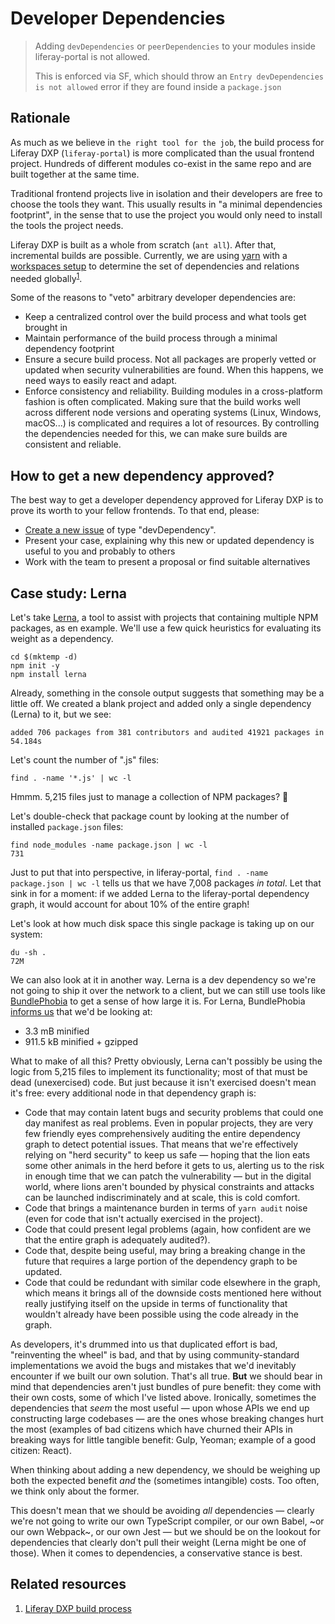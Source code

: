 # Developer Dependencies

> Adding `devDependencies` or `peerDependencies` to your modules inside liferay-portal is not allowed.
>
> This is enforced via SF, which should throw an `Entry devDependencies is not allowed` error if they are found inside a `package.json`

## Rationale

As much as we believe in `the right tool for the job`, the build process for Liferay DXP (`liferay-portal`) is more complicated than the usual frontend project. Hundreds of different modules co-exist in the same repo and are built together at the same time.

Traditional frontend projects live in isolation and their developers are free to choose the tools they want. This usually results in "a minimal dependencies footprint", in the sense that to use the project you would only need to install the tools the project needs.

Liferay DXP is built as a whole from scratch (`ant all`). After that, incremental builds are possible. Currently, we are using [yarn](https://yarnpkg.com/) with a [workspaces setup](https://yarnpkg.com/en/docs/workspaces) to determine the set of dependencies and relations needed globally<sup>[1](#related-resources)</sup>.

Some of the reasons to "veto" arbitrary developer dependencies are:

-   Keep a centralized control over the build process and what tools get brought in
-   Maintain performance of the build process through a minimal dependency footprint
-   Ensure a secure build process. Not all packages are properly vetted or updated when security vulnerabilities are found. When this happens, we need ways to easily react and adapt.
-   Enforce consistency and reliability. Building modules in a cross-platform fashion is often complicated. Making sure that the build works well across different node versions and operating systems (Linux, Windows, macOS...) is complicated and requires a lot of resources. By controlling the dependencies needed for this, we can make sure builds are consistent and reliable.

## How to get a new dependency approved?

The best way to get a developer dependency approved for Liferay DXP is to prove its worth to your fellow frontends. To that end, please:

-   [Create a new issue](https://github.com/liferay/liferay-frontend-guidelines/issues/new/choose) of type "devDependency".
-   Present your case, explaining why this new or updated dependency is useful to you and probably to others
-   Work with the team to present a proposal or find suitable alternatives

## Case study: Lerna

Let's take [Lerna](https://www.npmjs.com/package/lerna), a tool to assist with projects that containing multiple NPM packages, as en example. We'll use a few quick heuristics for evaluating its weight as a dependency.

```
cd $(mktemp -d)
npm init -y
npm install lerna
```

Already, something in the console output suggests that something may be a little off. We created a blank project and added only a single dependency (Lerna) to it, but we see:

```
added 706 packages from 381 contributors and audited 41921 packages in 54.184s
```

Let's count the number of ".js" files:

```
find . -name '*.js' | wc -l
```

Hmmm. 5,215 files just to manage a collection of NPM packages? 🤔

Let's double-check that package count by looking at the number of installed `package.json` files:

```
find node_modules -name package.json | wc -l
731
```

Just to put that into perspective, in liferay-portal, `find . -name package.json | wc -l` tells us that we have 7,008 packages _in total_. Let that sink in for a moment: if we added Lerna to the liferay-portal dependency graph, it would account for about 10% of the entire graph!

Let's look at how much disk space this single package is taking up on our system:

```
du -sh .
72M
```

We can also look at it in another way. Lerna is a dev dependency so we're not going to ship it over the network to a client, but we can still use tools like [BundlePhobia](https://bundlephobia.com/) to get a sense of how large it is. For Lerna, BundlePhobia [informs us](https://bundlephobia.com/result?p=lerna) that we'd be looking at:

-   3.3 mB minified
-   911.5 kB minified + gzipped

What to make of all this? Pretty obviously, Lerna can't possibly be using the logic from 5,215 files to implement its functionality; most of that must be dead (unexercised) code. But just because it isn't exercised doesn't mean it's free: every additional node in that dependency graph is:

-   Code that may contain latent bugs and security problems that could one day manifest as real problems. Even in popular projects, they are very few friendly eyes comprehensively auditing the entire dependency graph to detect potential issues. That means that we're effectively relying on "herd security" to keep us safe — hoping that the lion eats some other animals in the herd before it gets to us, alerting us to the risk in enough time that we can patch the vulnerability — but in the digital world, where lions aren't bounded by physical constraints and attacks can be launched indiscriminately and at scale, this is cold comfort.
-   Code that brings a maintenance burden in terms of `yarn audit` noise (even for code that isn't actually exercised in the project).
-   Code that could present legal problems (again, how confident are we that the entire graph is adequately audited?).
-   Code that, despite being useful, may bring a breaking change in the future that requires a large portion of the dependency graph to be updated.
-   Code that could be redundant with similar code elsewhere in the graph, which means it brings all of the downside costs mentioned here without really justifying itself on the upside in terms of functionality that wouldn't already have been possible using the code already in the graph.

As developers, it's drummed into us that duplicated effort is bad, "reinventing the wheel" is bad, and that by using community-standard implementations we avoid the bugs and mistakes that we'd inevitably encounter if we built our own solution. That's all true. **But** we should bear in mind that dependencies aren't just bundles of pure benefit: they come with their own costs, some of which I've listed above. Ironically, sometimes the dependencies that _seem_ the most useful — upon whose APIs we end up constructing large codebases — are the ones whose breaking changes hurt the most (examples of bad citizens which have churned their APIs in breaking ways for little tangible benefit: Gulp, Yeoman; example of a good citizen: React).

When thinking about adding a new dependency, we should be weighing up both the expected benefit _and_ the (sometimes intangible) costs. Too often, we think only about the former.

This doesn't mean that we should be avoiding _all_ dependencies — clearly we're not going to write our own TypeScript compiler, or our own Babel, ~or our own Webpack~, or our own Jest — but we should be on the lookout for dependencies that clearly don't pull their weight (Lerna might be one of those). When it comes to dependencies, a conservative stance is best.

## Related resources

1. [Liferay DXP build process](https://github.com/liferay/liferay-npm-tools/tree/master/packages/liferay-npm-scripts)
